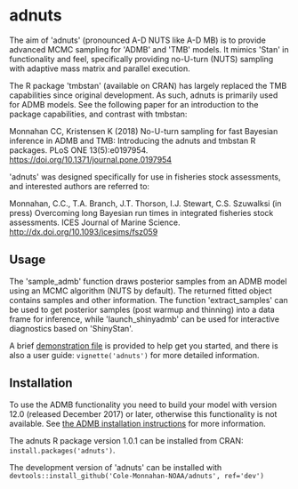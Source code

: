 # adnuts
The aim of 'adnuts' (pronounced A-D NUTS like A-D MB) is to provide
advanced MCMC sampling for 'ADMB' and 'TMB' models. It mimics 'Stan' in
functionality and feel, specifically providing no-U-turn (NUTS) sampling
with adaptive mass matrix and parallel execution.

The R package 'tmbstan' (available on CRAN) has largely replaced the TMB
capabilities since original development. As such, adnuts is primarily used
for ADMB models. See the following paper for an introduction to the package
capabilities, and contrast with tmbstan:

Monnahan CC, Kristensen K (2018) No-U-turn sampling for fast Bayesian
inference in ADMB and TMB: Introducing the adnuts and tmbstan R
packages. PLoS ONE 13(5):e0197954. https://doi.org/10.1371/journal.pone.0197954

'adnuts' was designed specifically for use in fisheries stock assessments,
and interested authors are referred to:

Monnahan, C.C., T.A. Branch, J.T. Thorson, I.J. Stewart, C.S. Szuwalksi (in
press) Overcoming long Bayesian run times in integrated fisheries stock
assessments. ICES Journal of Marine Science. http://dx.doi.org/10.1093/icesjms/fsz059


## Usage
The 'sample_admb' function draws posterior samples from an ADMB model using
an MCMC algorithm (NUTS by default). The returned fitted object contains
samples and other information. The function 'extract_samples' can be used
to get posterior samples (post warmup and thinning) into a data frame for
inference, while 'launch_shinyadmb' can be used for interactive diagnostics
based on 'ShinyStan'.

A brief [demonstration file](https://github.com/Cole-Monnahan-NOAA/adnuts/blob/master/inst/demo.R) is
provided to help get you started, and there is also a user guide:
`vignette('adnuts')` for more detailed information.

## Installation

To use the ADMB functionality you need to build your model with version
12.0 (released December 2017) or later, otherwise this functionality is not
available. See [the ADMB installation
instructions](http://www.admb-project.org/docs/install/) for more
information.

The adnuts R package version 1.0.1 can be installed from CRAN:
`install.packages('adnuts')`.

The development version of 'adnuts' can be installed with
`devtools::install_github('Cole-Monnahan-NOAA/adnuts', ref='dev')`
